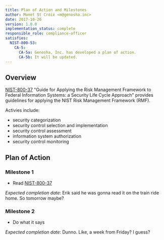 ```yaml
---
title: Plan of Action and Milestones
author: Monet St Croix <m@genosha.inc>
date: 2017-10-26
version: 1.0.0
implementation_status: complete
responsible_role: compliance-officer
satisfies:
  NIST-800-53:
    CA-5:
      CA-5a: Genosha, Inc. has developed a plan of action.
      CA-5b: It will be updated.
---
```


## Overview

[NIST-800-37] "Guide for Applying the Risk Management Framework to
Federal Information Systems: a Security Life Cycle Approach"
provides guidelines for applying the NIST Risk Management Framework (RMF).

Activies include:

- security categorization
- security control selection and implementation
- security control assessment
- information system authorization
- security control monitoring

## Plan of Action

### Milestone 1

- Read [NIST-800-37]

*Expected completion date*:
Erik said he was gonna read it on the train ride home.
So tomorrow maybe?

### Milestone 2

- Do what it says

*Expected completion date*:
Dunno. Like, a week from Friday? I guess?


[NIST-800-37]: https://csrc.nist.gov/publications/detail/sp/800-37/rev-1/final
